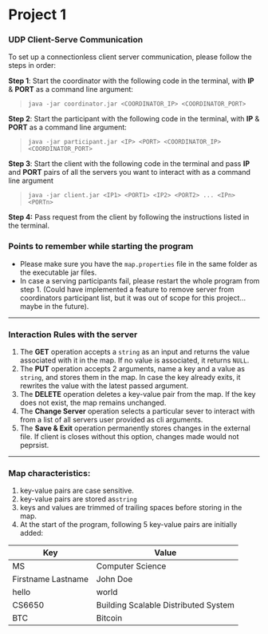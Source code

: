 # Project 1

### UDP Client-Serve Communication

To set up a connectionless client server communication, please follow the steps in order:

**Step 1**: Start the coordinator with the following code in the terminal, with **IP** & **PORT** as a command line argument:
>`java -jar coordinator.jar <COORDINATOR_IP> <COORDINATOR_PORT>`

**Step 2**: Start the participant with the following code in the terminal, with **IP** & **PORT** as a command line argument:
>`java -jar participant.jar <IP> <PORT> <COORDINATOR_IP> <COORDINATOR_PORT>`

**Step 3**: Start the client with the following code in the terminal and pass **IP** and **PORT** pairs of all the servers you want to interact with as a command line argument
>`java -jar client.jar <IP1> <PORT1> <IP2> <PORT2> ... <IPn> <PORTn>`

**Step 4:** Pass request from the client by following the instructions listed in the terminal.

### Points to remember while starting the program 
- Please make sure you have the `map.properties` file in the same folder as the executable jar files.
- In case a serving participants fail, please restart the whole program from step 1. (Could have implemented a feature to remove server from coordinators participant list, but it was out of scope for this project... maybe in the future).

---

### Interaction Rules with the server

1. The **GET** operation accepts a `string` as an input and returns the value associated with it in the map. If no value is associated, it returns `NULL`.
2. The **PUT** operation accepts 2 arguments, name a key and a value as `string`, and stores them in the map. In case the key already exits, it rewrites the value with the latest passed argument.
3. The **DELETE** operation deletes a key-value pair from the map. If the key does not exist, the map remains unchanged.
4. The **Change Server** operation selects a particular sever to interact with from a list of all servers user provided as cli arguments.
5. The **Save & Exit** operation permanently stores changes in the external file. If client is closes without this option, changes made would not peprsist.

---

### Map characteristics:

1. key-value pairs are case sensitive.
2. key-value pairs are stored as`string`
3. keys and values are trimmed of trailing spaces before storing in the map.
4. At the start of the program, following 5 key-value pairs are initially added:

| Key                | Value                                |   
|--------------------|--------------------------------------|
| MS                 | Computer Science                     |
| Firstname Lastname | John Doe                             |
| hello              | world                                |
| CS6650             | Building Scalable Distributed System |
| BTC                | Bitcoin                              |